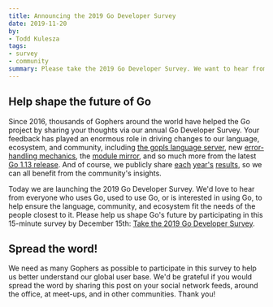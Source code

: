 ```yaml
---
title: Announcing the 2019 Go Developer Survey
date: 2019-11-20
by:
- Todd Kulesza
tags:
- survey
- community
summary: Please take the 2019 Go Developer Survey. We want to hear from you!
---
```


## Help shape the future of Go

Since 2016, thousands of Gophers around the world have helped the Go project
by sharing your thoughts via our annual Go Developer Survey.
Your feedback has played an enormous role in driving changes to our language,
ecosystem, and community, including [the gopls language server](https://about.sourcegraph.com/go/gophercon-2019-go-pls-stop-breaking-my-editor),
new [error-handling mechanics](/blog/go1.13-errors),
the [module mirror](/blog/module-mirror-launch),
and so much more from the latest [Go 1.13 release](/blog/go1.13).
And of course, we publicly share [each](/blog/survey2016-results)
[year's](/blog/survey2017-results) [results](/blog/survey2018-results),
so we can all benefit from the community's insights.

Today we are launching the 2019 Go Developer Survey.
We'd love to hear from everyone who uses Go,
used to use Go, or is interested in using Go,
to help ensure the language, community, and ecosystem fit the needs of the
people closest to it.
Please help us shape Go's future by participating in this 15-minute survey by December 15th:
[Take the 2019 Go Developer Survey](https://google.qualtrics.com/jfe/form/SV_b1xqnBCMpZAhJZ3).

## Spread the word!

We need as many Gophers as possible to participate in this survey to help
us better understand our global user base.
We'd be grateful if you would spread the word by sharing this post on your
social network feeds,
around the office, at meet-ups, and in other communities. Thank you!
